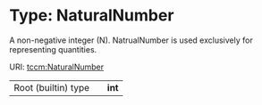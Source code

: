 
# Type: NaturalNumber


A non-negative integer (N). NatrualNumber is used exclusively for representing quantities.

URI: [tccm:NaturalNumber](https://hotecosystem.org/tccm/NaturalNumber)

|  |  |  |
| --- | --- | --- |
| Root (builtin) type | | **int** |
